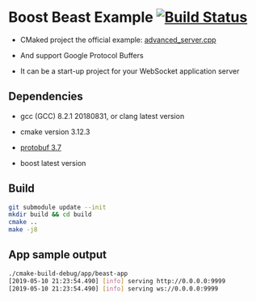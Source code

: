 # Boost Beast Example [![Build Status](https://travis-ci.org/micfan/boost-beast-example.svg?branch=master)](https://travis-ci.org/micfan/boost-beast-example)

* CMaked project the official example: 
[advanced_server.cpp](https://www.boost.org/doc/libs/develop/libs/beast/example/advanced/server/advanced_server.cpp)

* And support Google Protocol Buffers

* It can be a start-up project for your WebSocket application server


## Dependencies

- gcc (GCC) 8.2.1 20180831, or clang latest version

- cmake version 3.12.3

- [protobuf 3.7](https://www.archlinux.org/packages/extra/x86_64/protobuf/)

- boost latest version

## Build
```bash
git submodule update --init
mkdir build && cd build
cmake ..
make -j8
```

## App sample output

```bash
./cmake-build-debug/app/beast-app
[2019-05-10 21:23:54.490] [info] serving http://0.0.0.0:9999
[2019-05-10 21:23:54.490] [info] serving ws://0.0.0.0:9999
```
